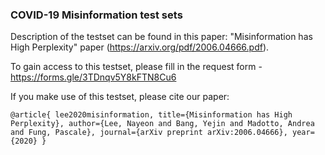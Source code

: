### COVID-19 Misinformation test sets

Description of the testset can be found in this paper: "Misinformation has High Perplexity" paper (https://arxiv.org/pdf/2006.04666.pdf).

To gain access to this testset, please fill in the request form - https://forms.gle/3TDnqv5Y8kFTN8Cu6

If you make use of this testset, please cite our paper:

`@article{
  lee2020misinformation,
  title={Misinformation has High Perplexity},
  author={Lee, Nayeon and Bang, Yejin and Madotto, Andrea and Fung, Pascale},
  journal={arXiv preprint arXiv:2006.04666},
  year={2020}
}`

